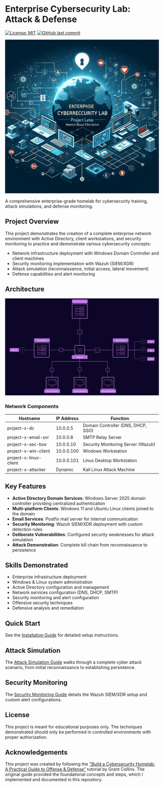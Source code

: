 # Enterprise Cybersecurity Lab: Attack & Defense
[![License: MIT](https://img.shields.io/badge/License-MIT-yellow.svg)](https://opensource.org/licenses/MIT)
[![GitHub last commit](https://img.shields.io/github/last-commit/rafi03/enterprise-cyber-lab)](https://github.com/rafi03/enterprise-cyber-lab/commits/main)

![Project Banner](images/project-overview.png)

A comprehensive enterprise-grade homelab for cybersecurity training, attack simulations, and defense monitoring.

## Project Overview

This project demonstrates the creation of a complete enterprise network environment with Active Directory, client workstations, and security monitoring to practice and demonstrate various cybersecurity concepts:

- Network infrastructure deployment with Windows Domain Controller and client machines
- Security monitoring implementation with Wazuh (SIEM/XDR)
- Attack simulation (reconnaissance, initial access, lateral movement)
- Defense capabilities and alert monitoring

## Architecture

![Network Topology](images/network-topology.png)

### Network Components

| Hostname | IP Address | Function |
|----------|------------|----------|
| project-x-dc | 10.0.0.5 | Domain Controller (DNS, DHCP, SSO) |
| project-x-email-svr | 10.0.0.8 | SMTP Relay Server |
| project-x-sec-box | 10.0.0.10 | Security Monitoring Server (Wazuh) |
| project-x-win-client | 10.0.0.100 | Windows Workstation |
| project-x-linux-client | 10.0.0.101 | Linux Desktop Workstation |
| project-x-attacker | Dynamic | Kali Linux Attack Machine |

## Key Features

- **Active Directory Domain Services**: Windows Server 2025 domain controller providing centralized authentication
- **Multi-platform Clients**: Windows 11 and Ubuntu Linux clients joined to the domain
- **Email Services**: Postfix mail server for internal communication
- **Security Monitoring**: Wazuh SIEM/XDR deployment with custom detection rules
- **Deliberate Vulnerabilities**: Configured security weaknesses for attack simulation
- **Attack Demonstration**: Complete kill chain from reconnaissance to persistence

## Skills Demonstrated

- Enterprise infrastructure deployment
- Windows & Linux system administration
- Active Directory configuration and management
- Network services configuration (DNS, DHCP, SMTP)
- Security monitoring and alert configuration
- Offensive security techniques
- Defensive analysis and remediation

## Quick Start

See the [Installation Guide](docs/installation.md) for detailed setup instructions.

## Attack Simulation

The [Attack Simulation Guide](docs/attack-simulation.md) walks through a complete cyber attack scenario, from initial reconnaissance to establishing persistence.

## Security Monitoring

The [Security Monitoring Guide](docs/security-monitoring.md) details the Wazuh SIEM/XDR setup and custom alert configurations.

## License

This project is meant for educational purposes only. The techniques demonstrated should only be performed in controlled environments with proper authorization.

## Acknowledgements

This project was created by following the ["Build a Cybersecurity Homelab: A Practical Guide to Offense & Defense"](https://projectsecurity.teachable.com/p/build-a-cybersecurity-homelab-a-practical-guide-to-offense-defense-enterprise-101) tutorial by Grant Collins. The original guide provided the foundational concepts and steps, which I implemented and documented in this repository.